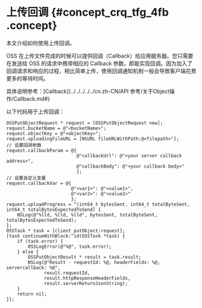 # 上传回调 {#concept_crq_tfg_4fb .concept}

本文介绍如何使用上传回调。

OSS 在上传文件完成的时候可以提供回调（Callback）给应用服务器。您只需要在发送给 OSS 的请求中携带相应的 Callback 参数，即能实现回调。因为加入了回调请求和响应的过程，相比简单上传，使用回调通知机制一般会导致客户端花费更多的等待时间。

具体说明参考：[Callback](../../../../../cn.zh-CN/API 参考/关于Object操作/Callback.md#)

以下代码用于上传回调：

```
OSSPutObjectRequest * request = [OSSPutObjectRequest new];
request.bucketName = @"<bucketName>";
request.objectKey = @"<objectKey>";
request.uploadingFileURL = [NSURL fileURLWithPath:@<filepath>"];
// 设置回调参数
request.callbackParam = @{
                          @"callbackUrl": @"<your server callback address>",
                          @"callbackBody": @"<your callback body>"
                          };
// 设置自定义变量
request.callbackVar = @{
                        @"<var1>": @"<value1>",
                        @"<var2>": @"<value2>"
                        };
request.uploadProgress = ^(int64_t bytesSent, int64_t totalByteSent, int64_t totalBytesExpectedToSend) {
    NSLog(@"%lld, %lld, %lld", bytesSent, totalByteSent, totalBytesExpectedToSend);
};
OSSTask * task = [client putObject:request];
[task continueWithBlock:^id(OSSTask *task) {
    if (task.error) {
        OSSLogError(@"%@", task.error);
    } else {
        OSSPutObjectResult * result = task.result;
        NSLog(@"Result - requestId: %@, headerFields: %@, servercallback: %@",
              result.requestId,
              result.httpResponseHeaderFields,
              result.serverReturnJsonString);
    }
    return nil;
}];
```


